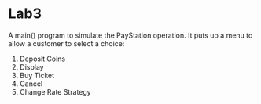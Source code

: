 # Lab3

A main() program to simulate the PayStation operation. It puts up a menu to allow a customer to select a choice:
1)	Deposit Coins
2)	Display
3)	Buy Ticket
4)	Cancel
5)	Change Rate Strategy
